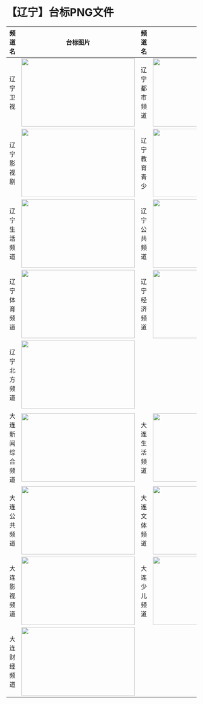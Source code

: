 # 【辽宁】台标PNG文件
|频道名|台标图片|频道名|台标图片|
|:---|:---:|:---|:---:|
|辽宁卫视|<img src="https://raw.githubusercontent.com/taksssss/TVlogo/main/img/Liaoning.png" width="300" height="180">|辽宁都市频道|<img src="https://raw.githubusercontent.com/taksssss/TVlogo/main/img/Liaoning1.png" width="300" height="180">|
|辽宁影视剧|<img src="https://raw.githubusercontent.com/taksssss/TVlogo/main/img/Liaoning2.png" width="300" height="180">|辽宁教育青少|<img src="https://raw.githubusercontent.com/taksssss/TVlogo/main/img/Liaoning3.png" width="300" height="180">|
|辽宁生活频道|<img src="https://raw.githubusercontent.com/taksssss/TVlogo/main/img/Liaoning4.png" width="300" height="180">|辽宁公共频道|<img src="https://raw.githubusercontent.com/taksssss/TVlogo/main/img/Liaoning5.png" width="300" height="180">|
|辽宁体育频道|<img src="https://raw.githubusercontent.com/taksssss/TVlogo/main/img/Liaoning6.png" width="300" height="180">|辽宁经济频道|<img src="https://raw.githubusercontent.com/taksssss/TVlogo/main/img/Liaoning7.png" width="300" height="180">|
|辽宁北方频道|<img src="https://raw.githubusercontent.com/taksssss/TVlogo/main/img/Liaoning8.png" width="300" height="180">|
|大连新闻综合频道|<img src="https://raw.githubusercontent.com/taksssss/TVlogo/main/img/Dalian1.png" width="300" height="180">|大连生活频道|<img src="https://raw.githubusercontent.com/taksssss/TVlogo/main/img/Dalian2.png" width="300" height="180">|
|大连公共频道|<img src="https://raw.githubusercontent.com/taksssss/TVlogo/main/img/Dalian3.png" width="300" height="180">|大连文体频道|<img src="https://raw.githubusercontent.com/taksssss/TVlogo/main/img/Dalian4.png" width="300" height="180">|
|大连影视频道|<img src="https://raw.githubusercontent.com/taksssss/TVlogo/main/img/Dalian5.png" width="300" height="180">|大连少儿频道|<img src="https://raw.githubusercontent.com/taksssss/TVlogo/main/img/Dalian6.png" width="300" height="180">|
|大连财经频道|<img src="https://raw.githubusercontent.com/taksssss/TVlogo/main/img/Dalian7.png" width="300" height="180">|
